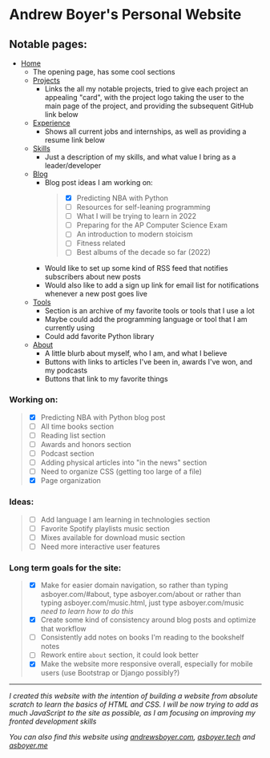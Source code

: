 <div>
<p align="center">
    <a href="https://asboyer.com/" target="_blank" rel="noreferrer noopener">
        <img src="https://github.com/asboyer2/asboyer2/blob/master/images/logo.png?raw=true" alt="">
    </a>
</p>
</div>

# Andrew Boyer's Personal Website

## Notable pages:
* [Home](https://asboyer.com/#home)
    * The opening page, has some cool sections
    * [Projects](https://asboyer.com/#projects)
        * Links the all my notable projects, tried to give each project an appealing "card", with the project logo taking the user to the main page of the project, and providing the subsequent GitHub link below
    * [Experience](https://asboyer.com/#work)
        * Shows all current jobs and internships, as well as providing a resume link below
    * [Skills](https://asboyer.com/#skills)
        * Just a description of my skills, and what value I bring as a leader/developer
    * [Blog](https://asboyer.com/#blog)
        * Blog post ideas I am working on:
            > - [x] Predicting NBA with Python
            > - [ ] Resources for self-leaning programming
            > - [ ] What I will be trying to learn in 2022
            > - [ ] Preparing for the AP Computer Science Exam
            > - [ ] An introduction to modern stoicism
            > - [ ] Fitness related
            > - [ ] Best albums of the decade so far (2022)
        * Would like to set up some kind of RSS feed that notifies subscribers about new posts
        * Would also like to add a sign up link for email list for notifications whenever a new post goes live
    * [Tools](https://asboyer.com/#tools)
        * Section is an archive of my favorite tools or tools that I use a lot
        * Maybe could add the programming language or tool that I am currently using
        * Could add favorite Python library
    * [About](https://asboyer.com/#about)
        * A little blurb about myself, who I am, and what I believe
        * Buttons with links to articles I've been in, awards I've won, and my podcasts
        * Buttons that link to my favorite things


### Working on:
> - [x] Predicting NBA with Python blog post
> - [ ] All time books section
> - [ ] Reading list section
> - [ ] Awards and honors section
> - [ ] Podcast section
> - [ ] Adding physical articles into "in the news" section
> - [ ] Need to organize CSS (getting too large of a file)
> - [x] Page organization

### Ideas:
> - [ ] Add language I am learning in technologies section
> - [ ] Favorite Spotify playlists music section
> - [ ] Mixes available for download music section 
> - [ ] Need more interactive user features

### Long term goals for the site:
> - [x] Make for easier domain navigation, so rather than typing asboyer.com/#about, type asboyer.com/about or rather than typing asboyer.com/music.html, just type asboyer.com/music *need to learn how to do this*
> - [x] Create some kind of consistency around blog posts and optimize that workflow
> - [ ] Consistently add notes on books I'm reading to the bookshelf notes
> - [ ] Rework entire `about` section, it could look better
> - [x] Make the website more responsive overall, especially for mobile users (use Bootstrap or Django possibly?) 

***

*I created this website with the intention of building a website from absolute scratch to learn the basics of HTML and CSS. I will be now trying to add as much JavaScript to the site as possible, as I am focusing on improving my fronted development skills*

*You can also find this website using [andrewsboyer.com](https://andrewsboyer.com), [asboyer.tech](https://asboyer.tech) and [asboyer.me](http://asboyer.me)* 
